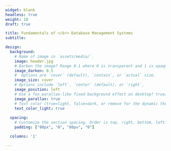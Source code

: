 ```yaml
---
widget: blank
headless: true
weight: 10
draft: true

title: Fundamentals of </br> Database Management Systems 
subtitle: 

design:
  background:
    # Name of image in `assets/media/`.
    image: header.jpg
    # Darken the image? Range 0-1 where 0 is transparent and 1 is opaque.
    image_darken: 0.5
    #  Options are `cover` (default), `contain`, or `actual` size.
    image_size: cover
    # Options include `left`, `center` (default), or `right`.
    image_position: left
    # Use a fun parallax-like fixed background effect on desktop? true/false
    image_parallax: true
    # Text color (true=light, false=dark, or remove for the dynamic theme color).
    text_color_light: true
  
  spacing:
    # Customize the section spacing. Order is top, right, bottom, left.
    padding: ["80px", "0", "80px", "0"]

  columns: '1'

---
```



